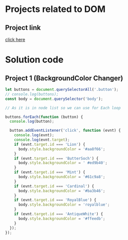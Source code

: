 # Projects related to DOM

## Project link
[click here](https://stackblitz.com/edit/stackblitz-starters-nlh7umjx?file=script.js)

# Solution code

## Project 1  (BackgroundColor Changer)

```Javascript
let buttons = document.querySelectorAll('.button');
// console.log(buttons);
const body = document.querySelector('body');

// As it is in node list so we can use for Each loop

buttons.forEach(function (button) {
  console.log(button);

  button.addEventListener('click', function (evnt) {
    console.log(evnt);
    console.log(evnt.target);
    if (evnt.target.id === 'Lion') {
      body.style.backgroundColor = '#aa8f66';
    }
    if (evnt.target.id === 'ButterSoch') {
      body.style.backgroundColor = ' #ed9b40';
    }
    if (evnt.target.id === 'Mint') {
      body.style.backgroundColor = '#61c9a8';
    }
    if (evnt.target.id === 'Cardinal') {
      body.style.backgroundColor = '#ba3b46';
    }
    if (evnt.target.id === 'RoyalBlue') {
      body.style.backgroundColor = 'royalblue';
    }
    if (evnt.target.id === 'AntiqueWhite') {
      body.style.backgroundColor = '#ffeedb';
    }
  });
});

```

